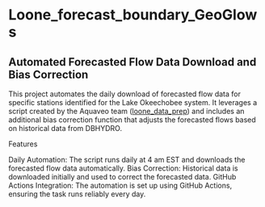 # Loone_forecast_boundary_GeoGlows
## Automated Forecasted Flow Data Download and Bias Correction
This project automates the daily download of forecasted flow data for specific stations identified for the Lake Okeechobee system. It leverages a script created by the Aquaveo team ([loone_data_prep](https://pypi.org/project/loone-data-prep/)) and includes an additional bias correction function that adjusts the forecasted flows based on historical data from DBHYDRO.

Features

Daily Automation: The script runs daily at 4 am EST and downloads the forecasted flow data automatically.
Bias Correction: Historical data is downloaded initially and used to correct the forecasted data.
GitHub Actions Integration: The automation is set up using GitHub Actions, ensuring the task runs reliably every day.

